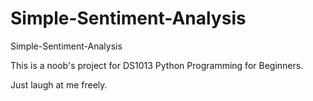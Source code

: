 # Simple-Sentiment-Analysis
Simple-Sentiment-Analysis

This is a noob's project for DS1013 Python Programming for Beginners.

Just laugh at me freely.

